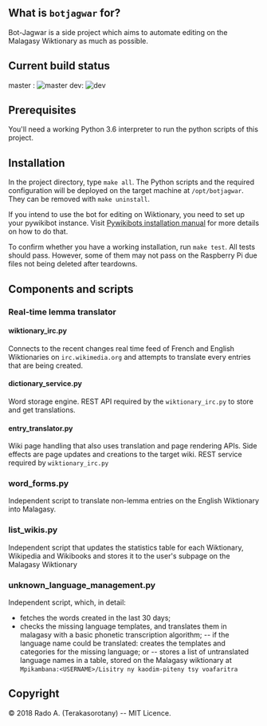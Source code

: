 
## What is `botjagwar` for?

Bot-Jagwar is a side project which aims to automate editing on the Malagasy Wiktionary as much as possible.

## Current build status
master : ![master](https://travis-ci.org/radomd92/botjagwar.svg?branch=master)
dev: ![dev](https://travis-ci.org/radomd92/botjagwar.svg?branch=dev)

## Prerequisites

You'll need a working Python 3.6 interpreter to run the python scripts of this project.

## Installation

In the project directory, type `make all`. The Python scripts and the required configuration will be deployed on the target machine at `/opt/botjagwar`. They can be removed with
`make uninstall`. 

If you intend to use the bot for editing on Wiktionary, you need to set up your pywikibot instance. 
Visit [Pywikibots installation manual](https://www.mediawiki.org/wiki/Manual:Pywikibot/Installation) for more details on how to do that.

To confirm whether you have a working installation, run `make test`. All tests should pass.
However, some of them may not pass on the Raspberry Pi due files not being deleted after teardowns.


## Components and scripts

### Real-time lemma translator
#### wiktionary_irc.py

Connects to the recent changes real time feed of French and English Wiktionaries on `irc.wikimedia.org` and attempts to translate every entries
that are being created.

#### dictionary_service.py

Word storage engine. REST API required by the `wiktionary_irc.py` to store and get translations.

#### entry_translator.py

Wiki page handling that also uses translation and page rendering APIs. Side effects are page updates and creations to the target wiki.
REST service required by `wiktionary_irc.py`  

### word_forms.py

Independent script to translate non-lemma entries on the English Wiktionary into Malagasy.

### list_wikis.py

Independent script that updates the statistics table for each Wiktionary, Wikipedia and Wikibooks and stores it to the user's subpage on the Malagasy Wiktionary

### unknown_language_management.py

Independent script, which, in detail:
- fetches the words created in the last 30 days;
- checks the missing language templates, and translates them in malagasy with a basic phonetic transcription algorithm;
-- if the language name could be translated: creates the templates and categories for the missing language; or
-- stores a list of untranslated language names in a table, stored on the Malagasy wiktionary at `Mpikambana:<USERNAME>/Lisitry ny kaodim-piteny tsy voafaritra`

## Copyright

© 2018 Rado A. (Terakasorotany) -- MIT Licence.
